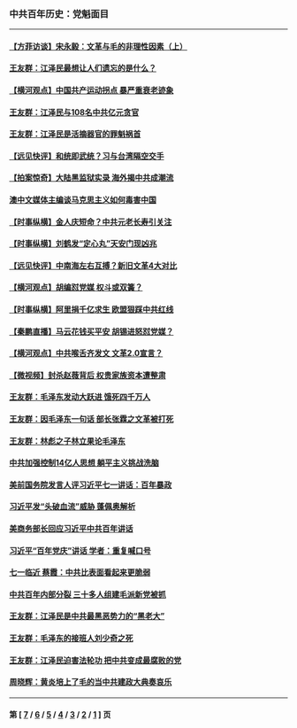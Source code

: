 ### 中共百年历史：党魁面目
---
#### [【方菲访谈】宋永毅：文革与毛的非理性因素（上）](../../pages/nf1176107/n13469956.md?04260430) 
#### [王友群：江泽民最想让人们遗忘的是什么？](../../pages/nf1176107/n13408949.md?04260430) 
#### [【横河观点】中国共产运动拐点 暴严重衰老迹象](../../pages/nf1176107/n13388333.md?04260430) 
#### [王友群：江泽民与108名中共亿元贪官](../../pages/nf1176107/n13352358.md?04260430) 
#### [王友群：江泽民是活摘器官的罪魁祸首](../../pages/nf1176107/n13336903.md?04260430) 
#### [【远见快评】和统即武统？习与台湾隔空交手](../../pages/nf1176107/n13297739.md?04260430) 
#### [【拍案惊奇】大陆黑监狱实录 海外揭中共成潮流](../../pages/nf1176107/n13288853.md?04260430) 
#### [澳中文媒体主编谈马克思主义如何毒害中国](../../pages/nf1176107/n13257387.md?04260430) 
#### [【时事纵横】金人庆短命？中共元老长寿引关注](../../pages/nf1176107/n13217934.md?04260430) 
#### [【时事纵横】刘鹤发“定心丸”天安门现凶兆](../../pages/nf1176107/n13215416.md?04260430) 
#### [【远见快评】中南海左右互搏？新旧文革4大对比](../../pages/nf1176107/n13214745.md?04260430) 
#### [【横河观点】胡编怼党媒 权斗或双簧？](../../pages/nf1176107/n13210864.md?04260430) 
#### [【时事纵横】阿里捐千亿求生 欧盟狠踩中共红线](../../pages/nf1176107/n13206431.md?04260430) 
#### [【秦鹏直播】马云花钱买平安 胡锡进怒怼党媒？](../../pages/nf1176107/n13206392.md?04260430) 
#### [【横河观点】中共喉舌齐发文 文革2.0宣言？](../../pages/nf1176107/n13201248.md?04260430) 
#### [【微视频】封杀赵薇背后 权贵家族资本遭整肃](../../pages/nf1176107/n13197798.md?04260430) 
#### [王友群：毛泽东发动大跃进 饿死四千万人](../../pages/nf1176107/n13177158.md?04260430) 
#### [王友群：因毛泽东一句话 部长张霖之文革被打死](../../pages/nf1176107/n13161711.md?04260430) 
#### [王友群：林彪之子林立果论毛泽东](../../pages/nf1176107/n13128622.md?04260430) 
#### [中共加强控制14亿人思想 躺平主义挑战洗脑](../../pages/nf1176107/n13094299.md?04260430) 
#### [美前国务院发言人评习近平七一讲话：百年暴政](../../pages/nf1176107/n13066986.md?04260430) 
#### [习近平发“头破血流”威胁 蓬佩奥解析](../../pages/nf1176107/n13063604.md?04260430) 
#### [美商务部长回应习近平中共百年讲话](../../pages/nf1176107/n13062903.md?04260430) 
#### [习近平“百年党庆”讲话 学者：重复喊口号](../../pages/nf1176107/n13061411.md?04260430) 
#### [七一临近 蔡霞：中共比表面看起来更脆弱](../../pages/nf1176107/n13056418.md?04260430) 
#### [中共百年内部分裂 三十多人组建毛派新党被抓](../../pages/nf1176107/n13044023.md?04260430) 
#### [王友群：江泽民是中共最黑恶势力的“黑老大”](../../pages/nf1176107/n13022180.md?04260430) 
#### [王友群：毛泽东的接班人刘少奇之死](../../pages/nf1176107/n12991772.md?04260430) 
#### [王友群：江泽民迫害法轮功 把中共变成最腐败的党](../../pages/nf1176107/n12947347.md?04260430) 
#### [周晓辉：黄炎培上了毛的当中共建政大典奏哀乐](../../pages/nf1176107/n12942780.md?04260430) 

---
#### 第 [ [7](./7.md?04260430) / [6](./6.md?04260430) / [5](./5.md?04260430) / [4](./4.md?04260430) / [3](./3.md?04260430) / [2](./2.md?04260430) / [1](./1.md?04260430) ] 页
